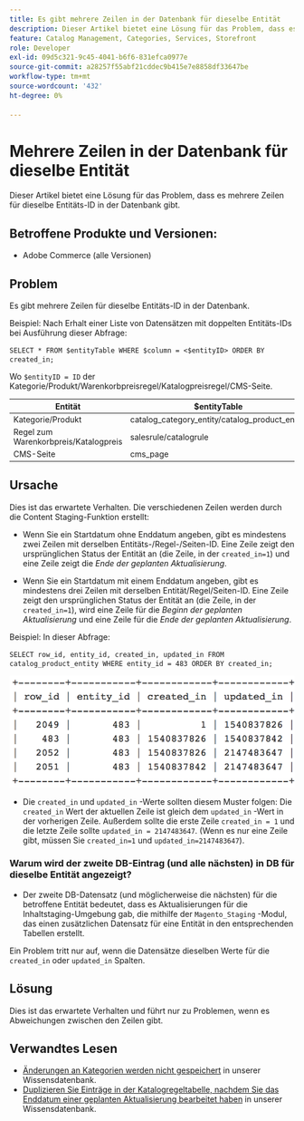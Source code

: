 ```yaml
---
title: Es gibt mehrere Zeilen in der Datenbank für dieselbe Entität
description: Dieser Artikel bietet eine Lösung für das Problem, dass es mehrere Zeilen für dieselbe Entitäts-ID in der Datenbank gibt.
feature: Catalog Management, Categories, Services, Storefront
role: Developer
exl-id: 09d5c321-9c45-4041-b6f6-831efca0977e
source-git-commit: a28257f55abf21cddec9b415e7e8858df33647be
workflow-type: tm+mt
source-wordcount: '432'
ht-degree: 0%

---
```


# Mehrere Zeilen in der Datenbank für dieselbe Entität

Dieser Artikel bietet eine Lösung für das Problem, dass es mehrere Zeilen für dieselbe Entitäts-ID in der Datenbank gibt.

## Betroffene Produkte und Versionen:

* Adobe Commerce (alle Versionen)

## Problem

Es gibt mehrere Zeilen für dieselbe Entitäts-ID in der Datenbank.

Beispiel: Nach Erhalt einer Liste von Datensätzen mit doppelten Entitäts-IDs bei Ausführung dieser Abfrage:

```
SELECT * FROM $entityTable WHERE $column = <$entityID> ORDER BY created_in;
```

Wo `$entityID = ID` der Kategorie/Produkt/Warenkorbpreisregel/Katalogpreisregel/CMS-Seite.

| Entität | $entityTable | $column |
|------------------|-----------------------------------|------------------|
| Kategorie/Produkt | catalog_category_entity/catalog_product_entity | entity_id |
| Regel zum Warenkorbpreis/Katalogpreis | salesrule/catalogrule | rule_id |
| CMS-Seite | cms_page | page_id |

## Ursache

Dies ist das erwartete Verhalten. Die verschiedenen Zeilen werden durch die Content Staging-Funktion erstellt:

* Wenn Sie ein Startdatum ohne Enddatum angeben, gibt es mindestens zwei Zeilen mit derselben Entitäts-/Regel-/Seiten-ID. Eine Zeile zeigt den ursprünglichen Status der Entität an (die Zeile, in der `created_in=1`) und eine Zeile zeigt die *Ende der geplanten Aktualisierung*.

* Wenn Sie ein Startdatum mit einem Enddatum angeben, gibt es mindestens drei Zeilen mit derselben Entität/Regel/Seiten-ID. Eine Zeile zeigt den ursprünglichen Status der Entität an (die Zeile, in der `created_in=1`), wird eine Zeile für die *Beginn der geplanten Aktualisierung* und eine Zeile für die *Ende der geplanten Aktualisierung*.

Beispiel: In dieser Abfrage:

```
SELECT row_id, entity_id, created_in, updated_in FROM catalog_product_entity WHERE entity_id = 483 ORDER BY created_in;
```

![multiple_rows_in_database.png](assets/multiple_rows_in_database.png)

* Die `created_in` und `updated_in` -Werte sollten diesem Muster folgen: Die `created_in` Wert der aktuellen Zeile ist gleich dem `updated_in` -Wert in der vorherigen Zeile. Außerdem sollte die erste Zeile `created_in = 1` und die letzte Zeile sollte `updated_in = 2147483647`. (Wenn es nur eine Zeile gibt, müssen Sie `created_in=1` und `updated_in=2147483647`).

### Warum wird der zweite DB-Eintrag (und alle nächsten) in DB für dieselbe Entität angezeigt?

* Der zweite DB-Datensatz (und möglicherweise die nächsten) für die betroffene Entität bedeutet, dass es Aktualisierungen für die Inhaltstaging-Umgebung gab, die mithilfe der `Magento_Staging` -Modul, das einen zusätzlichen Datensatz für eine Entität in den entsprechenden Tabellen erstellt.

Ein Problem tritt nur auf, wenn die Datensätze dieselben Werte für die `created_in` oder `updated_in` Spalten.

## Lösung

Dies ist das erwartete Verhalten und führt nur zu Problemen, wenn es Abweichungen zwischen den Zeilen gibt.

## Verwandtes Lesen

* [Änderungen an Kategorien werden nicht gespeichert](https://experienceleague.adobe.com/docs/commerce-knowledge-base/kb/troubleshooting/miscellaneous/changes-to-categories-are-not-being-saved.html) in unserer Wissensdatenbank.
* [Duplizieren Sie Einträge in der Katalogregeltabelle, nachdem Sie das Enddatum einer geplanten Aktualisierung bearbeitet haben](https://experienceleague.adobe.com/docs/commerce-knowledge-base/kb/troubleshooting/known-issues-patches-attached/duplicate-entries-in-the-catalogrule-table-after-editing-the-end-date-of-a-schedule-update.html) in unserer Wissensdatenbank.
